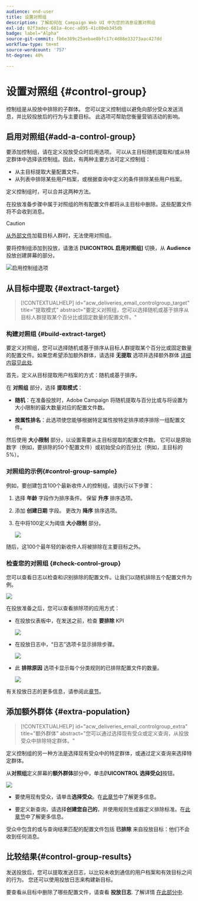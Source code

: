 ```yaml
---
audience: end-user
title: 设置对照组
description: 了解如何在 Campaign Web UI 中为您的消息设置对照组
exl-id: 02f3adec-681a-4cec-a895-41c80eb345db
badge: label="Alpha"
source-git-commit: fb6e389c25aebae8bfc17c4d88e33273aac427dd
workflow-type: tm+mt
source-wordcount: '757'
ht-degree: 40%

---
```


# 设置对照组 {#control-group}

控制组是从投放中排除的子群体。 您可以定义控制组以避免向部分受众发送消息，并比较投放后的行为与主要目标。 此选项可帮助您衡量营销活动的影响。

## 启用对照组{#add-a-control-group}

要添加控制组，请在定义投放受众时启用选项。 可以从主目标随机提取和/或从特定群体中选择该控制组。因此，有两种主要方法可定义控制组：

* 从主目标提取大量配置文件。
* 从列表中排除某些用户档案，或根据查询中定义的条件排除某些用户档案。

定义控制组时，可以合并这两种方法。

在投放准备步骤中属于对照组的所有配置文件都将从主目标中删除。这些配置文件将不会收到消息。

>[!CAUTION]
>
>[从外部文件](file-audience.md)加载目标人群时，无法使用对照组。

要将控制组添加到投放，请激活 **[!UICONTROL 启用对照组]** 切换，从 **Audience** 投放创建屏幕的部分。

![启用控制组选项](assets/control-group1.png)


## 从目标中提取 {#extract-target}

>[!CONTEXTUALHELP]
>id="acw_deliveries_email_controlgroup_target"
>title="提取模式"
>abstract="要定义对照组，您可以选择随机或基于排序从目标人群提取某个百分比或固定数量的配置文件。"


### 构建对照组 {#build-extract-target}

要定义对照组，您可以选择随机或基于排序从目标人群提取某个百分比或固定数量的配置文件。如果您希望添加额外群体，请选择 **无提取** 选项并选择额外群体 [详细内容见此处](#extra-population).

首先，定义从目标提取用户档案的方式：随机或基于排序。

在 **对照组** 部分，选择 **提取模式**：

* **随机**：在准备投放时，Adobe Campaign 将随机提取与百分比或与将设置为大小限制的最大数量对应的配置文件数。

* **按属性排名**：此选项使您能够根据特定属性按特定排序顺序排除一组配置文件。


然后使用 **大小限制** 部分，以设置需要从主目标提取的配置文件数。 它可以是原始数字（例如，要排除的50个配置文件）或初始受众的百分比（例如，主目标的5%）。


### 对照组的示例{#control-group-sample}

例如，要创建包含100个最新收件人的控制组，请执行以下步骤：

1. 选择 **年龄** 字段作为排序条件。 保留 **升序** 排序选项。
1. 添加 **创建日期** 字段。 更改为 **降序** 排序选项。
1. 在中将100定义为阈值 **大小限制** 部分。

   ![](assets/control-group2.png)

随后，这100个最年轻的新收件人将被排除在主要目标之外。

### 检查您的对照组 {#check-control-group}

您可以查看日志以检查和识别排除的配置文件。让我们以随机排除五个配置文件为例。

![](assets/control-group4.png)

在投放准备之后，您可以查看排除项的应用方式：

* 在投放仪表板中，在发送之前，检查 **要排除** KPI

  ![](assets/control-group5.png)

* 在投放日志中，“日志”选项卡显示排除步骤。

  ![](assets/control-group-sample-logs.png)
<!--

 * The **Exclusion logs** tab displays each profile and the related exclusion **Reason**.

    ![](assets/control-group6.png)
-->

* 此 **排除原因** 选项卡显示每个分类规则的已排除配置文件的数量。

  ![](assets/control-group7.png)

有关投放日志的更多信息，请参阅此[章节](../monitor/delivery-logs.md)。

## 添加额外群体 {#extra-population}

>[!CONTEXTUALHELP]
>id="acw_deliveries_email_controlgroup_extra"
>title="额外群体"
>abstract="您可以通过选择现有受众或定义查询，从投放受众中排除特定群体。"

定义控制组的另一种方法是选择现有受众中的特定群体，或通过定义查询来选择特定群体。

从&#x200B;**对照组**&#x200B;定义屏幕的&#x200B;**额外群体**&#x200B;部分中，单击&#x200B;**[!UICONTROL 选择受众]**&#x200B;按钮。

![](assets/control-group3.png)

* 要使用现有受众，请单击&#x200B;**选择受众**。在[此章节](add-audience.md)中了解更多信息。

* 要定义新查询，请选择&#x200B;**创建您自己的**，并使用规则生成器定义排除标准。在[此章节](segment-builder.md)中了解更多信息。

受众中包含的或与查询结果匹配的配置文件包括 **已排除** 来自投放目标：他们不会收到任何消息。

## 比较结果{#control-group-results}

发送投放后，您可以提取发送日志，以比较未收到通信的用户档案和有效目标之间的行为。 您还可以使用投放日志来构建新目标。

要查看从目标中删除了哪些配置文件，请查看 **投放日志**. 了解详情 [在此部分中](#check-control-group).


